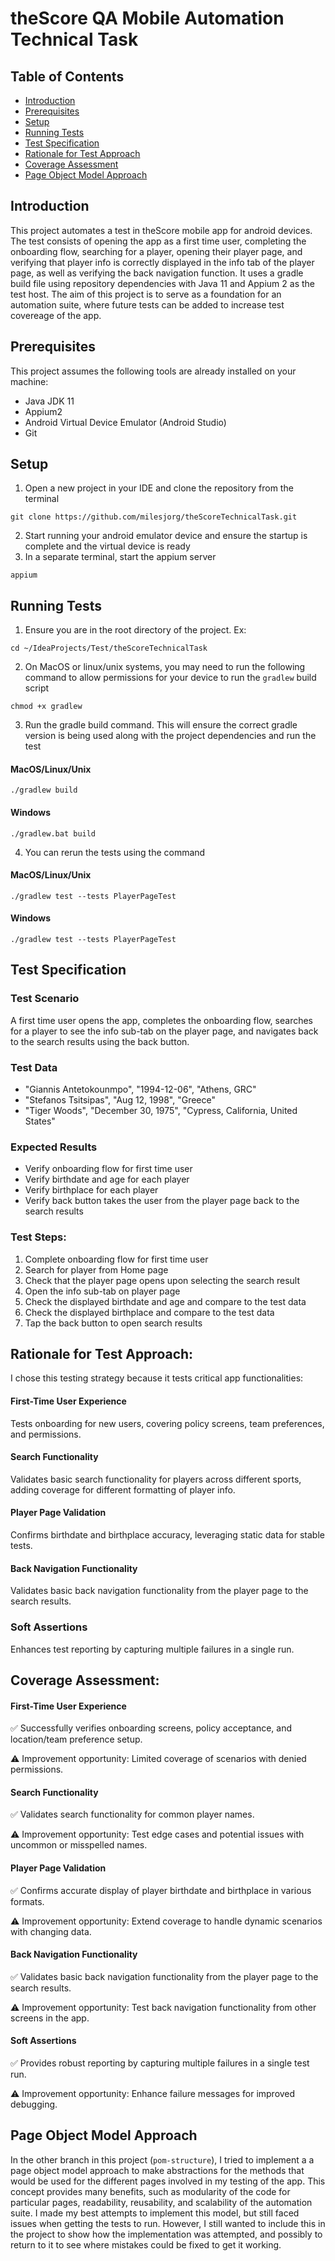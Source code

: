 # theScore QA Mobile Automation Technical Task

## Table of Contents
- [Introduction](#introduction)
- [Prerequisites](#prerequisites)
- [Setup](#setup)
- [Running Tests](#running-tests)
- [Test Specification](#test-specification)
- [Rationale for Test Approach](#rationale-for-test-approach)
- [Coverage Assessment](#coverage-assessment)
- [Page Object Model Approach](#page-object-model-approach)

## Introduction
This project automates a test in theScore mobile app for android devices. The test consists of opening the app as a first time user, completing the onboarding flow, searching for a player, opening their player page, and verifying that player info is correctly displayed in the info tab of the player page, as well as verifying the back navigation function. It uses a gradle build file using repository dependencies with Java 11 and Appium 2 as the test host. The aim of this project is to serve as a foundation for an automation suite, where future tests can be added to increase test covereage of the app.
## Prerequisites
This project assumes the following tools are already installed on your machine:
- Java JDK 11
- Appium2
- Android Virtual Device Emulator (Android Studio)
- Git
## Setup
1. Open a new project in your IDE and clone the repository from the terminal
```
git clone https://github.com/milesjorg/theScoreTechnicalTask.git
```
2. Start running your android emulator device and ensure the startup is complete and the virtual device is ready
3. In a separate terminal, start the appium server
```
appium
```
## Running Tests
1. Ensure you are in the root directory of the project. Ex:
```
cd ~/IdeaProjects/Test/theScoreTechnicalTask
```
2. On MacOS or linux/unix systems, you may need to run the following command to allow permissions for your device to run the `gradlew` build script
```
chmod +x gradlew
```
3. Run the gradle build command. This will ensure the correct gradle version is being used along with the project dependencies and run the test

#### MacOS/Linux/Unix
```
./gradlew build
```
#### Windows
```
./gradlew.bat build
```
4. You can rerun the tests using the command
#### MacOS/Linux/Unix
```
./gradlew test --tests PlayerPageTest
```
#### Windows
```
./gradlew test --tests PlayerPageTest
```

## Test Specification

### Test Scenario
A first time user opens the app, completes the onboarding flow, searches for a player to see the info sub-tab on the player page, and navigates back to the search results using the back button.

### Test Data
- "Giannis Antetokounmpo", "1994-12-06", "Athens, GRC"
- "Stefanos Tsitsipas", "Aug 12, 1998", "Greece"
- "Tiger Woods", "December 30, 1975", "Cypress, California, United States"
  
### Expected Results
- Verify onboarding flow for first time user
- Verify birthdate and age for each player
- Verify birthplace for each player
- Verify back button takes the user from the player page back to the search results

### Test Steps:
1. Complete onboarding flow for first time user
2. Search for player from Home page
3. Check that the player page opens upon selecting the search result
4. Open the info sub-tab on player page
5. Check the displayed birthdate and age and compare to the test data
6. Check the displayed birthplace and compare to the test data
7. Tap the back button to open search results

## Rationale for Test Approach:
I chose this testing strategy because it tests critical app functionalities:

#### First-Time User Experience
Tests onboarding for new users, covering policy screens, team preferences, and permissions.

#### Search Functionality
Validates basic search functionality for players across different sports, adding coverage for different formatting of player info.

#### Player Page Validation
Confirms birthdate and birthplace accuracy, leveraging static data for stable tests.

#### Back Navigation Functionality
Validates basic back navigation functionality from the player page to the search results.

### Soft Assertions
Enhances test reporting by capturing multiple failures in a single run.

## Coverage Assessment:

#### First-Time User Experience
✅ Successfully verifies onboarding screens, policy acceptance, and location/team preference setup.

⚠️ Improvement opportunity: Limited coverage of scenarios with denied permissions.

#### Search Functionality
✅ Validates search functionality for common player names.

⚠️ Improvement opportunity: Test edge cases and potential issues with uncommon or misspelled names.

#### Player Page Validation
✅ Confirms accurate display of player birthdate and birthplace in various formats.

⚠️ Improvement opportunity: Extend coverage to handle dynamic scenarios with changing data.

#### Back Navigation Functionality
✅ Validates basic back navigation functionality from the player page to the search results.

⚠️ Improvement opportunity: Test back navigation functionality from other screens in the app.

#### Soft Assertions
✅ Provides robust reporting by capturing multiple failures in a single test run.

⚠️ Improvement opportunity: Enhance failure messages for improved debugging.

## Page Object Model Approach
In the other branch in this project (`pom-structure`), I tried to implement a a page object model approach to make abstractions for the methods that would be used for the different pages involved in my testing of the app. This concept provides many benefits, such as modularity of the code for particular pages, readability, reusability, and scalability of the automation suite. I made my best attempts to implement this model, but still faced issues when getting the tests to run. However, I still wanted to include this in the project to show how the implementation was attempted, and possibly to return to it to see where mistakes could be fixed to get it working.
